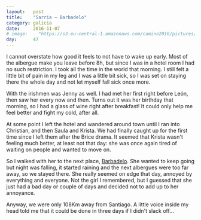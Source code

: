 ```yaml
---
layout:   post
title:    "Sarria — Barbadelo"
category: galicia
date:     2016-11-07
# image:    "https://s3.eu-central-1.amazonaws.com/camino2016/pictures/30/peace.jpg"
day:      47
---
```


I cannot overstate how good it feels to not have to wake up early. Most of the albergue make you leave before 8h, but since I was in a hotel room I had no such restriction. I took all the time in the world that morning. I still felt a little bit of pain in my leg and I was a little bit sick, so I was set on staying there the whole day and not let myself fall sick once more.

With the irishmen was Jenny as well. I had met her first right before León, then saw her every now and then. Turns out it was her birthday that morning, so I had a glass of wine right after breakfast! It could only help me feel better and fight my cold, after all.

At some point I left the hotel and wandered around town until I ran into Christian, and then Saula and Krista. We had finally caught up for the first time since I left them after the Brice drama. It seemed that Krista wasn't feeling much better, at least not that day: she was once again tired of waiting on people and wanted to move on.

So I walked with her to the next place, [Barbadelo](https://www.google.fr/maps/place/Barbadelo,+27616,+Province+de+Lugo,+Espagne/@42.7642881,-7.4624343,15z/data=!4m5!3m4!1s0xd3038113aabb19f:0xee15608a3362d1cb!8m2!3d42.7642842!4d-7.4536742?hl=fr). She wanted to keep going but night was falling, it started raining and the next albergues were too far away, so we stayed there. She really seemed on edge that day, annoyed by everything and everyone. Not the girl I remembered, but I guessed that she just had a bad day or couple of days and decided not to add up to her annoyance.

Anyway, we were only 108Km away from Santiago. A little voice inside my head told me that it could be done in three days if I didn't slack off...
